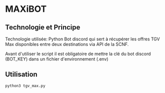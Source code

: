 # MAXiBOT

## Technologie et Principe

Technologie utilisée: Python
Bot discord qui sert à récupérer les offres TGV Max disponibles entre deux destinations via API de la SCNF.

Avant d'utiliser le script il est obligatoire de mettre la clé du bot discord (BOT_KEY) dans un fichier d'environnement (.env)

## Utilisation

```
python3 tgv_max.py
```